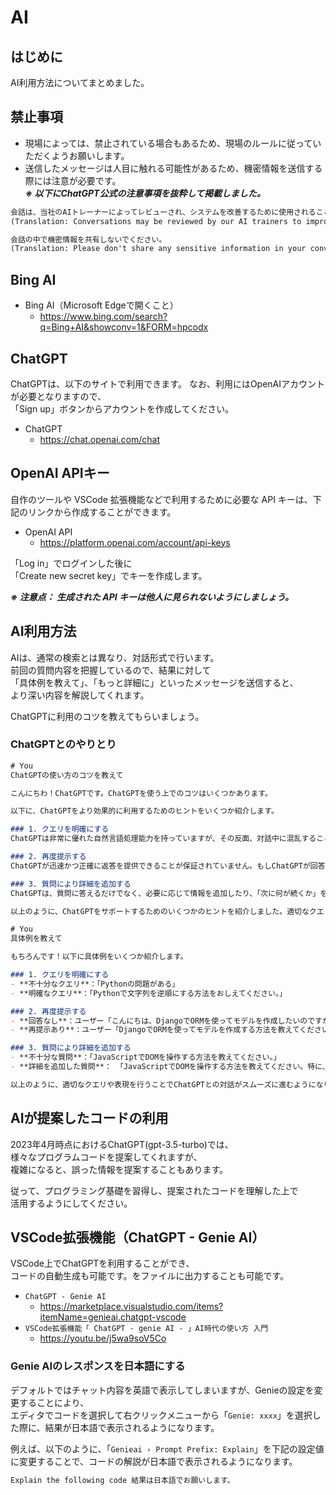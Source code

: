# AI

## はじめに

AI利用方法についてまとめました。  

## 禁止事項

- 現場によっては、禁止されている場合もあるため、現場のルールに従っていただくようお願いします。
- 送信したメッセージは人目に触れる可能性があるため、機密情報を送信する際には注意が必要です。  
  ***※ 以下にChatGPT公式の注意事項を抜粋して掲載しました。***

```txt
会話は、当社のAIトレーナーによってレビューされ、システムを改善するために使用されることがあります。
(Translation: Conversations may be reviewed by our AI trainers to improve our systems.)
```

```txt
会話の中で機密情報を共有しないでください。
(Translation: Please don't share any sensitive information in your conversations.)
```

## Bing AI

- Bing AI（Microsoft Edgeで開くこと）
  - <https://www.bing.com/search?q=Bing+AI&showconv=1&FORM=hpcodx>

## ChatGPT

ChatGPTは、以下のサイトで利用できます。
なお、利用にはOpenAIアカウントが必要となりますので、  
「Sign up」ボタンからアカウントを作成してください。

- ChatGPT
  - <https://chat.openai.com/chat>

## OpenAI APIキー

自作のツールや VSCode 拡張機能などで利用するために必要な API キーは、下記のリンクから作成することができます。

- OpenAI API
  - <https://platform.openai.com/account/api-keys>

「Log in」でログインした後に  
「Create new secret key」でキーを作成します。

***※ 注意点： 生成された API キーは他人に見られないようにしましょう。***

## AI利用方法

AIは、通常の検索とは異なり、対話形式で行います。  
前回の質問内容を把握しているので、結果に対して  
「具体例を教えて」、「もっと詳細に」といったメッセージを送信すると、  
より深い内容を解説してくれます。  

ChatGPTに利用のコツを教えてもらいましょう。  

### ChatGPTとのやりとり

```txt
# You
ChatGPTの使い方のコツを教えて
```

```md
こんにちわ！ChatGPTです。ChatGPTを使う上でのコツはいくつかあります。

以下に、ChatGPTをより効果的に利用するためのヒントをいくつか紹介します。

### 1. クエリを明確にする
ChatGPTは非常に優れた自然言語処理能力を持っていますが、その反面、対話中に混乱することがあるため、クエリをできるだけ明確にすることが重要です。可能な限り正確な文章やフレーズを使うようにしてください。

### 2. 再度提示する
ChatGPTが迅速かつ正確に返答を提供できることが保証されていません。もしChatGPTが回答を提供しない場合は、再提示するとよいです。

### 3. 質問により詳細を追加する
ChatGPTは、質問に答えるだけでなく、必要に応じて情報を追加したり、「次に何が続くか」を教えたりすることもできます。適切なマーカーやキーワードを使って情報を付加するようにしてください。

以上のように、ChatGPTをサポートするためのいくつかのヒントを紹介しました。適切なクエリや明確な表現を使えば、ChatGPTは役立つことができます！
```

```txt
# You
具体例を教えて
```

```md
もちろんです！以下に具体例をいくつか紹介します。

### 1. クエリを明確にする
- **不十分なクエリ**：「Pythonの問題がある」
- **明確なクエリ**：「Pythonで文字列を逆順にする方法をおしえてください。」

### 2. 再度提示する
- **回答なし**：ユーザー「こんにちは、DjangoでORMを使ってモデルを作成したいのですが、どうすればいいですか？」 ChatGPT：（何も返信しない）
- **再提示あり**：ユーザー「DjangoでORMを使ってモデルを作成する方法を教えてください。」 ChatGPT：「はい、これはDjangoでORMを使った前提でのサンプルコードです...」

### 3. 質問により詳細を追加する
- **不十分な質問**：「JavaScriptでDOMを操作する方法を教えてください。」
- **詳細を追加した質問**： 「JavaScriptでDOMを操作する方法を教えてください。特に、ページに新しい要素を追加する場合はどうすればいいですか？」

以上のように、適切なクエリや表現を行うことでChatGPTとの対話がスムーズに進むようになります
```

## AIが提案したコードの利用

2023年4月時点におけるChatGPT(gpt-3.5-turbo)では、  
様々なプログラムコードを提案してくれますが、  
複雑になると、誤った情報を提案することもあります。  

従って、プログラミング基礎を習得し、提案されたコードを理解した上で  
活用するようにしてください。

## VSCode拡張機能（ChatGPT - Genie AI）

VSCode上でChatGPTを利用することができ、  
コードの自動生成も可能です。をファイルに出力することも可能です。

- `ChatGPT - Genie AI`
  - <https://marketplace.visualstudio.com/items?itemName=genieai.chatgpt-vscode>
- `VSCode拡張機能「 ChatGPT - genie AI - 」AI時代の使い方 入門`
  - <https://youtu.be/j5wa9soV5Co>

### Genie AIのレスポンスを日本語にする

デフォルトではチャット内容を英語で表示してしまいますが、Genieの設定を変更することにより、  
エディタでコードを選択して右クリックメニューから「`Genie: xxxx`」を選択した際に、結果が日本語で表示されるようになります。  

例えば、以下のように、「`Genieai › Prompt Prefix: Explain`」を下記の設定値に変更することで、コードの解説が日本語で表示されるようになります。  

```txt
Explain the following code 結果は日本語でお願いします。
```
